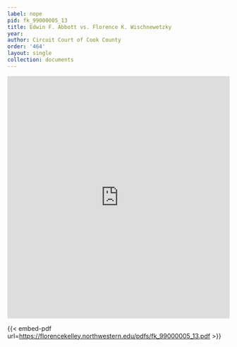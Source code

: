 ```yaml
---
label: nope
pid: fk_99000005_13
title: Edwin F. Abbott vs. Florence K. Wischnewetzky
year:
author: Circuit Court of Cook County
order: '464'
layout: single
collection: documents
---
```

<iframe src="https://northwestern.app.box.com/embed/s/xcoab9june1gi0lolw6qk480zcweq5fm?sortColumn=date&view=list" width="100%" height="550" frameborder="0" allowfullscreen webkitallowfullscreen msallowfullscreen></iframe>


{{< embed-pdf url=https://florencekelley.northwestern.edu/pdfs/fk_99000005_13.pdf >}}